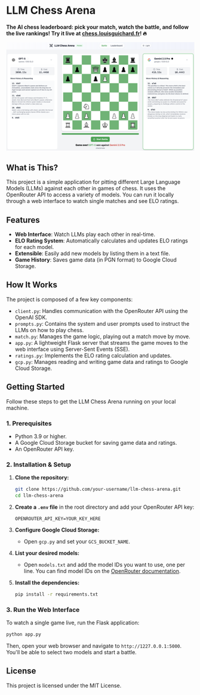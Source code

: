 # LLM Chess Arena

**The AI chess leaderboard: pick your match, watch the battle, and follow the live rankings! Try it live at [chess.louisguichard.fr](https://chess.louisguichard.fr/)! 🔥**

![LLM Chess Arena Screenshot](screenshot.png)

## What is This?

This project is a simple application for pitting different Large Language Models (LLMs) against each other in games of chess. It uses the OpenRouter API to access a variety of models. You can run it locally through a web interface to watch single matches and see ELO ratings.

## Features

-   **Web Interface**: Watch LLMs play each other in real-time.
-   **ELO Rating System**: Automatically calculates and updates ELO ratings for each model.
-   **Extensible**: Easily add new models by listing them in a text file.
-   **Game History**: Saves game data (in PGN format) to Google Cloud Storage.

## How It Works

The project is composed of a few key components:

-   `client.py`: Handles communication with the OpenRouter API using the OpenAI SDK.
-   `prompts.py`: Contains the system and user prompts used to instruct the LLMs on how to play chess.
-   `match.py`: Manages the game logic, playing out a match move by move.
-   `app.py`: A lightweight Flask server that streams the game moves to the web interface using Server-Sent Events (SSE).
-   `ratings.py`: Implements the ELO rating calculation and updates.
-   `gcp.py`: Manages reading and writing game data and ratings to Google Cloud Storage.

## Getting Started

Follow these steps to get the LLM Chess Arena running on your local machine.

### 1. Prerequisites

-   Python 3.9 or higher.
-   A Google Cloud Storage bucket for saving game data and ratings.
-   An OpenRouter API key.

### 2. Installation & Setup

1.  **Clone the repository:**
    ```bash
    git clone https://github.com/your-username/llm-chess-arena.git
    cd llm-chess-arena
    ```

2.  **Create a `.env` file** in the root directory and add your OpenRouter API key:
    ```
    OPENROUTER_API_KEY=YOUR_KEY_HERE
    ```

3.  **Configure Google Cloud Storage:**
    - Open `gcp.py` and set your `GCS_BUCKET_NAME`.

4.  **List your desired models:**
    - Open `models.txt` and add the model IDs you want to use, one per line. You can find model IDs on the [OpenRouter documentation](https://openrouter.ai/docs).

5.  **Install the dependencies:**
    ```bash
    pip install -r requirements.txt
    ```

### 3. Run the Web Interface

To watch a single game live, run the Flask application:

```bash
python app.py
```

Then, open your web browser and navigate to `http://1227.0.0.1:5000`. You'll be able to select two models and start a battle.

## License

This project is licensed under the MIT License.
